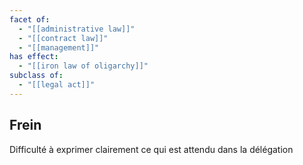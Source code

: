 ```yaml
---
facet of:
  - "[[administrative law]]"
  - "[[contract law]]"
  - "[[management]]"
has effect:
  - "[[iron law of oligarchy]]"
subclass of:
  - "[[legal act]]"
---
```

## Frein 

Difficulté à exprimer clairement ce qui est attendu dans la délégation
